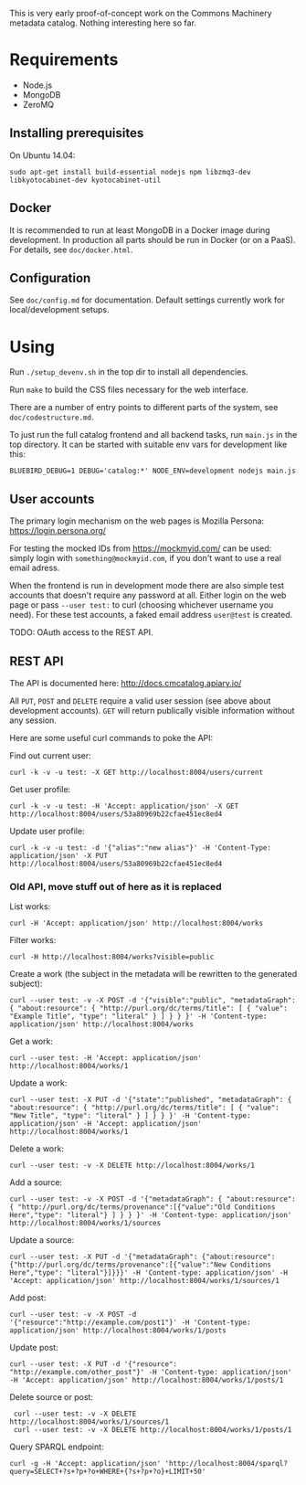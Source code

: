 This is very early proof-of-concept work on the Commons Machinery metadata catalog. Nothing interesting here so far.

Requirements
============

* Node.js
* MongoDB
* ZeroMQ


Installing prerequisites
------------------------

On Ubuntu 14.04:

    sudo apt-get install build-essential nodejs npm libzmq3-dev libkyotocabinet-dev kyotocabinet-util

Docker
------

It is recommended to run at least MongoDB in a Docker image during
development.  In production all parts should be run in Docker (or on a
PaaS).  For details, see `doc/docker.html`.

Configuration
-------------

See `doc/config.md` for documentation. Default settings currently work
for local/development setups.

Using
=====

Run `./setup_devenv.sh` in the top dir to install all dependencies.

Run `make` to build the CSS files necessary for the web interface.

There are a number of entry points to different parts of the system,
see `doc/codestructure.md`.

To just run the full catalog frontend and all backend tasks, run
`main.js` in the top directory.  It can be started with suitable env
vars for development like this:

    BLUEBIRD_DEBUG=1 DEBUG='catalog:*' NODE_ENV=development nodejs main.js


User accounts
-------------

The primary login mechanism on the web pages is Mozilla Persona:
https://login.persona.org/

For testing the mocked IDs from https://mockmyid.com/ can be used:
simply login with `something@mockmyid.com`, if you don't want to use a
real email adress.

When the frontend is run in development mode there are also simple
test accounts that doesn't require any password at all.  Either login
on the web page or pass `--user test:` to curl (choosing whichever
username you need).  For these test accounts, a faked email address
`user@test` is created.

TODO: OAuth access to the REST API.


REST API
--------

The API is documented here: http://docs.cmcatalog.apiary.io/

All `PUT`, `POST` and `DELETE` require a valid user session (see above
about development accounts).  `GET` will return publically visible
information without any session.

Here are some useful curl commands to poke the API:

Find out current user:

    curl -k -v -u test: -X GET http://localhost:8004/users/current

Get user profile:

    curl -k -v -u test: -H 'Accept: application/json' -X GET http://localhost:8004/users/53a80969b22cfae451ec8ed4

Update user profile:

    curl -k -v -u test: -d '{"alias":"new alias"}' -H 'Content-Type: application/json' -X PUT http://localhost:8004/users/53a80969b22cfae451ec8ed4


### Old API, move stuff out of here as it is replaced

List works:

    curl -H 'Accept: application/json' http://localhost:8004/works

Filter works:

    curl -H http://localhost:8004/works?visible=public

Create a work (the subject in the metadata will be rewritten to the
generated subject):

    curl --user test: -v -X POST -d '{"visible":"public", "metadataGraph": { "about:resource": { "http://purl.org/dc/terms/title": [ { "value": "Example Title", "type": "literal" } ] } } }' -H 'Content-type: application/json' http://localhost:8004/works

Get a work:

    curl --user test: -H 'Accept: application/json' http://localhost:8004/works/1

Update a work:

    curl --user test: -X PUT -d '{"state":"published", "metadataGraph": { "about:resource": { "http://purl.org/dc/terms/title": [ { "value": "New Title", "type": "literal" } ] } } }' -H 'Content-type: application/json' -H 'Accept: application/json' http://localhost:8004/works/1

Delete a work:

    curl --user test: -v -X DELETE http://localhost:8004/works/1

Add a source:

    curl --user test: -v -X POST -d '{"metadataGraph": { "about:resource": { "http://purl.org/dc/terms/provenance":[{"value":"Old Conditions Here","type": "literal"} ] } } }' -H 'Content-type: application/json' http://localhost:8004/works/1/sources

Update a source:

    curl --user test: -X PUT -d '{"metadataGraph": {"about:resource": {"http://purl.org/dc/terms/provenance":[{"value":"New Conditions Here","type": "literal"}]}}}' -H 'Content-type: application/json' -H 'Accept: application/json' http://localhost:8004/works/1/sources/1

Add post:

    curl --user test: -v -X POST -d '{"resource":"http://example.com/post1"}' -H 'Content-type: application/json' http://localhost:8004/works/1/posts

Update post:

    curl --user test: -X PUT -d '{"resource": "http://example.com/other_post"}' -H 'Content-type: application/json' -H 'Accept: application/json' http://localhost:8004/works/1/posts/1

Delete source or post:

     curl --user test: -v -X DELETE http://localhost:8004/works/1/sources/1
     curl --user test: -v -X DELETE http://localhost:8004/works/1/posts/1

Query SPARQL endpoint:

    curl -g -H 'Accept: application/json' 'http://localhost:8004/sparql?query=SELECT+?s+?p+?o+WHERE+{?s+?p+?o}+LIMIT+50'
